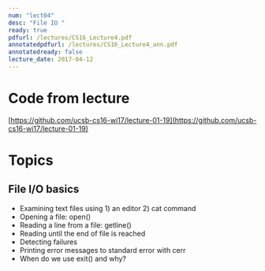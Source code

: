 ```yaml
---
num: "lect04"
desc: "File IO "
ready: true
pdfurl: /lectures/CS16_Lecture4.pdf
annotatedpdfurl: /lectures/CS16_Lecture4_ann.pdf
annotatedready: false
lecture_date: 2017-04-12
---
```


# Code from lecture
[https://github.com/ucsb-cs16-wi17/lecture-01-19](https://github.com/ucsb-cs16-wi17/lecture-01-19)

# Topics

## File I/O basics
* Examining text files using 1) an editor 2) cat command 
* Opening a file: open()
* Reading a line from a file: getline()
* Reading until the end of file is reached
* Detecting failures
* Printing error messages to standard error with cerr
* When do we use exit() and why?
 



 







